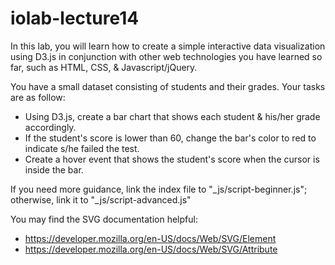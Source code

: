 iolab-lecture14
==============


In this lab, you will learn how to create a simple interactive data visualization using D3.js in conjunction with other web technologies you have learned so far, such as HTML, CSS, & Javascript/jQuery.

You have a small dataset consisting of students and their grades. Your tasks are as follow: 
* Using D3.js, create a bar chart that shows each student & his/her grade accordingly.
* If the student's score is lower than 60, change the bar's color to red to indicate s/he failed the test.
* Create a hover event that shows the student's score when the cursor is inside the bar.

If you need more guidance, link the index file to "_js/script-beginner.js"; otherwise, link it to "_js/script-advanced.js"

You may find the SVG documentation helpful:
* https://developer.mozilla.org/en-US/docs/Web/SVG/Element
* https://developer.mozilla.org/en-US/docs/Web/SVG/Attribute